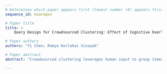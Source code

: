 ```yaml
--- 
# Determines which paper appears first (lowest number (0) appears first)
sequence_id: nzaroqvx

# Paper title 
title: >
	Query Design for Crowdsourced Clustering: Effect of Cognitive Overload and Contextual Bias

# Paper authors 
authors: "Yi Chen; Ramya Korlakai Vinayak"

# Paper abstract 
abstract: "Crowdsourced clustering leverages human input to group items into clusters. The design of tasks for crowdworkers, specifically the number of items presented per query, impacts answer quality and cognitive load. This work investigates the trade-off between query size and answer accuracy, revealing diminishing returns beyond 4-5 items per query. Crucially, we identify contextual bias in crowdworker responses – the likelihood of grouping items depends not only on their similarity but also on the other items present in the query. This structured noise contradicts assumptions made in existing noise models. Our findings underscore the need for more nuanced noise models that account for the complex interplay between items and query context in crowdsourced clustering tasks."

--- 
```

